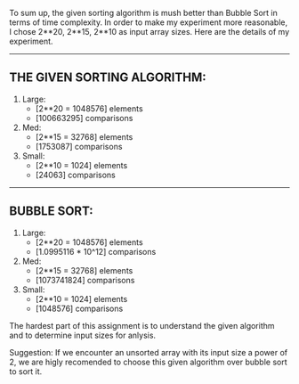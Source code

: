 To sum up, the given sorting algorithm is mush better than Bubble Sort in terms of time complexity. In order to make my experiment more reasonable, I chose 2\**20, 2\**15, 2\**10 as input array sizes. Here are the details of my experiment.

---------------------
THE GIVEN SORTING ALGORITHM:
---------------------
1. Large:
	* [2\**20 = 1048576] elements
	* [100663295] comparisons
2. Med:
	* [2\**15 = 32768] elements
	* [1753087] comparisons
3. Small:
	* [2\**10 = 1024] elements
	* [24063] comparisons

---------------------
BUBBLE SORT:
---------------------
1. Large:
	* [2\**20 = 1048576] elements
	* [1.0995116 * 10^12] comparisons
2. Med:
	* [2\**15 = 32768] elements
	* [1073741824] comparisons
3. Small:
	* [2\**10 = 1024] elements
	* [1048576] comparisons

The hardest part of this assignment is to understand the given algorithm and to determine input sizes for anlysis.

Suggestion:
If we encounter an unsorted array with its input size a power of 2, we are higly recomended to choose this given algorithm over bubble sort to sort it.


